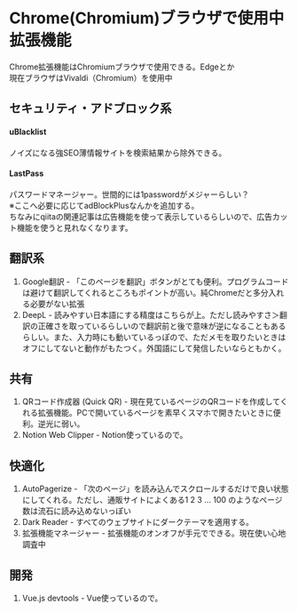 # Chrome(Chromium)ブラウザで使用中拡張機能

Chrome拡張機能はChromiumブラウザで使用できる。Edgeとか  
現在ブラウザはVivaldi（Chromium）を使用中

## セキュリティ・アドブロック系
#### uBlacklist  
ノイズになる強SEO薄情報サイトを検索結果から除外できる。
#### LastPass  
パスワードマネージャー。世間的には1passwordがメジャーらしい？  
※ここへ必要に応じてadBlockPlusなんかを追加する。  
ちなみにqiitaの関連記事は広告機能を使って表示しているらしいので、広告カット機能を使うと見れなくなります。

## 翻訳系
1. Google翻訳 - 「このページを翻訳」ボタンがとても便利。プログラムコードは避けて翻訳してくれるところもポイントが高い。純Chromeだと多分入れる必要がない拡張
2. DeepL - 読みやすい日本語にする精度はこちらが上。ただし読みやすさ＞翻訳の正確さを取っているらしいので翻訳前と後で意味が逆になることもあるらしい。また、入力時にも動いているっぽので、ただメモを取りたいときはオフにしてないと動作がもたつく。外国語にして発信したいならともかく。

## 共有
1. QRコード作成器 (Quick QR) - 現在見ているページのQRコードを作成してくれる拡張機能。PCで開いているページを素早くスマホで開きたいときに便利。逆光に弱い。
2. Notion Web Clipper - Notion使っているので。

## 快適化
1. AutoPagerize - 「次のページ」を読み込んでスクロールするだけで良い状態にしてくれる。ただし、通販サイトによくある1 2 3 … 100 のようなページ数は流石に読み込めないっぽい
2. Dark Reader - すべてのウェブサイトにダークテーマを適用する。
3. 拡張機能マネージャー - 拡張機能のオンオフが手元でできる。現在使い心地調査中

## 開発
1. Vue.js devtools - Vue使っているので。